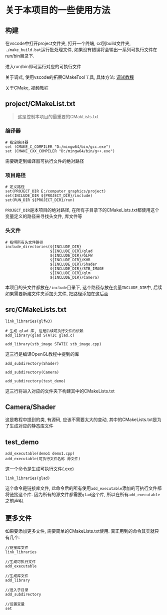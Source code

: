# 关于本项目的一些使用方法

## 构建

在vscode中打开project文件夹, 打开一个终端, cd到build文件夹, `./make_build.bat`运行批处理文件, 如果没有错误将会输出一系列可执行文件在run/bin目录下.

进入run/bin即可运行对应的可执行文件

关于调式, 使用vscode的拓展CMakeTool工具, 具体方法: [调试教程](https://www.bilibili.com/video/BV1o34y1675i/)

关于CMake, [视频教程](https://www.bilibili.com/video/BV1nU4y1B7mJ/)

## project/CMakeList.txt

>这是控制本项目的最重要的CMakLists.txt

### 编译器

```
# 指定编译器
set (CMAKE_C_COMPILER "D:/mingw64/bin/gcc.exe")
set (CMAKE_CXX_COMPILER "D:/mingw64/bin/g++.exe")
```
需要确定到编译器可执行文件的绝对路径

### 项目路径

```
# 定义路径
set(PROJECT_DIR E:/computer_graphics/project)
set(INCLUDE_DIR ${PROJECT_DIR}/include)
set(RUN_DIR ${PROJECT_DIR}/run)
```

`PROJECT_DIR`是本项目的绝对路径, 在所有子目录下的CMakeLists.txt都使用这个变量定义的路径来寻找头文件, 库文件等

### 头文件

```
# 指明所有头文件路径
include_directories(${INCLUDE_DIR}
                    ${INCLUDE_DIR}/glad
                    ${INCLUDE_DIR}/GLFW
                    ${INCLUDE_DIR}/KHR
                    ${INCLUDE_DIR}/Shader
                    ${INCLUDE_DIR}/STB_IMAGE
                    ${INCLUDE_DIR}/glm
                    ${INCLUDE_DIR}/Camera)
```

本项目的头文件都放在`/include`目录下, 这个路径存放在变量`INCLUDE_DIR`中, 后续如果需要新建文件夹添加头文件, 把路径添加在这后面

## src/CMakeLists.txt

```
link_libraries(glfw3)

# 生成 glad 库, 这是后续可执行文件的依赖
add_library(glad STATIC glad.c)

add_library(stb_image STATIC stb_image.cpp)
```

这三行是编译OpenGL教程中提到的库

```
add_subdirectory(Shader)

add_subdirectory(Camera)

add_subdirectory(test_demo)
```

这三行将进入对应的文件夹下构建其中的CMakeLists.txt

## Camera/Shader

这是教程中提到的类, 有源码, 应该不需要太大的变动, 其中的CMakeLists.txt是为了生成对应的静态库文件

## test_demo

```
add_executable(demo1 demo1.cpp)
add_executable(可执行文件名称 源文件)
```

这一个命令是生成可执行文件(.exe)

```
link_libraries(glad)
```
这个命令是链接库文件, 此命令后的所有使用`add_executable`添加的可执行文件都将链接这个库. 因为所有的源文件都需要`glad`这个库, 所以在所有`add_executable`之前声明.

## 更多文件

如果要添加更多文件, 需要简单的CMakeLists.txt使用. 真正用到的命令其实就只有几个:
```
//链接库文件
link_libraries

//生成可执行文件
add_executable

//生成库文件
add_library

//进入子目录
add_subdirectory

//设置变量
set

```